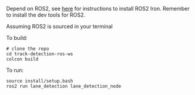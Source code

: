 Depend on ROS2, see [here](https://docs.ros.org/en/iron/Installation/Ubuntu-Install-Debians.html) for instructions to install ROS2 Iron. Remember to install the dev tools for ROS2.

Assuming ROS2 is sourced in your terminal

To build:
```
# clone the repo
cd track-detection-ros-ws
colcon build
```

To run:
```
source install/setup.bash
ros2 run lane_detection lane_detection_node